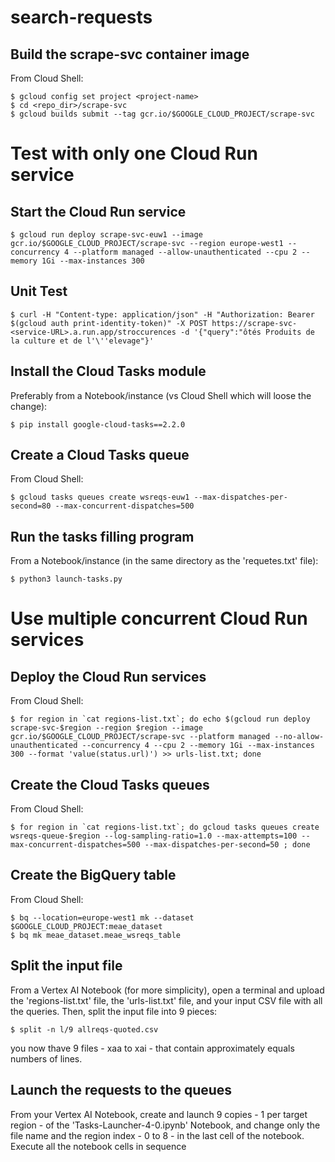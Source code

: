 # search-requests

## Build the scrape-svc container image
From Cloud Shell: 
```
$ gcloud config set project <project-name>  
$ cd <repo_dir>/scrape-svc  
$ gcloud builds submit --tag gcr.io/$GOOGLE_CLOUD_PROJECT/scrape-svc  
```

# Test with only one Cloud Run service

## Start the Cloud Run service
```
$ gcloud run deploy scrape-svc-euw1 --image gcr.io/$GOOGLE_CLOUD_PROJECT/scrape-svc --region europe-west1 --concurrency 4 --platform managed --allow-unauthenticated --cpu 2 --memory 1Gi --max-instances 300 
```

## Unit Test
```
$ curl -H "Content-type: application/json" -H "Authorization: Bearer $(gcloud auth print-identity-token)" -X POST https://scrape-svc-<service-URL>.a.run.app/stroccurences -d '{"query":"ôtés Produits de la culture et de l'\''elevage"}' 
```

## Install the Cloud Tasks module
Preferably from a Notebook/instance (vs Cloud Shell which will loose the change):
```
$ pip install google-cloud-tasks==2.2.0
```

## Create a Cloud Tasks queue
From Cloud Shell:
```
$ gcloud tasks queues create wsreqs-euw1 --max-dispatches-per-second=80 --max-concurrent-dispatches=500
```

## Run the tasks filling program
From a Notebook/instance (in the same directory as the 'requetes.txt' file):
```
$ python3 launch-tasks.py
```

# Use multiple concurrent Cloud Run services

## Deploy the Cloud Run services
From Cloud Shell:
```
$ for region in `cat regions-list.txt`; do echo $(gcloud run deploy scrape-svc-$region --region $region --image gcr.io/$GOOGLE_CLOUD_PROJECT/scrape-svc --platform managed --no-allow-unauthenticated --concurrency 4 --cpu 2 --memory 1Gi --max-instances 300 --format 'value(status.url)') >> urls-list.txt; done
```

## Create the Cloud Tasks queues
From Cloud Shell:
```
$ for region in `cat regions-list.txt`; do gcloud tasks queues create wsreqs-queue-$region --log-sampling-ratio=1.0 --max-attempts=100 --max-concurrent-dispatches=500 --max-dispatches-per-second=50 ; done
```
## Create the BigQuery table
From Cloud Shell:
```
$ bq --location=europe-west1 mk --dataset $GOOGLE_CLOUD_PROJECT:meae_dataset
$ bq mk meae_dataset.meae_wsreqs_table
```

## Split the input file
From a Vertex AI Notebook (for more simplicity), open a terminal and upload the 'regions-list.txt' file, the 'urls-list.txt' file, and your input CSV file with all the queries.
Then, split the input file into 9 pieces:
```
$ split -n l/9 allreqs-quoted.csv 
```
you now thave 9 files - xaa to xai - that contain approximately equals numbers of lines.

## Launch the requests to the queues
From your Vertex AI Notebook, create and launch 9 copies - 1 per target region - of the 'Tasks-Launcher-4-0.ipynb' Notebook, and change only the file name and the region index - 0 to 8 - in the last cell of the notebook.
Execute all the notebook cells in sequence
